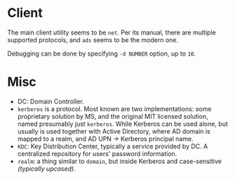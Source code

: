# Client

The main client utility seems to be `net`. Per its manual, there are multiple supported protocols, and `ads` seems to be the modern one.

Debugging can be done by specifying `-d NUMBER` option, up to `10`.

# Misc

* DC: Domain Controller.
* `kerberos` is a protocol. Most known are two implementations: some proprietary solution by MS, and the original MIT licensed solution, named presumably just `kerberos`.
  While Kerberos can be used alone, but usually is used together with Active Directory, where AD domain is mapped to a realm, and AD UPN → Kerberos principal name.
* `KDC`: Key Distribution Center, typically a service provided by DC. A centralized repository for users' password information.
* `realm`: a thing similar to `domain`, but inside Kerberos and case-sensitive *(typically upcased)*.

